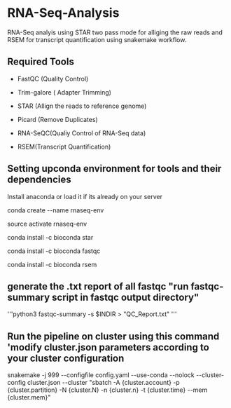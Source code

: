 # RNA-Seq-Analysis 

RNA-Seq analyis using STAR two pass mode for alliging the raw reads and RSEM for transcript quantification using snakemake workflow. 

## Required Tools  

 - FastQC (Quality Control) 

 - Trim-galore ( Adapter Trimming)

 - STAR (Allign the reads to reference genome) 

 - Picard (Remove Duplicates)

 - RNA-SeQC(Qualiy Control of RNA-Seq data)

 - RSEM(Transcript Quantification)


## Setting upconda environment for tools and their dependencies 

Install anaconda or load it if its already on your server

conda create --name rnaseq-env

source activate rnaseq-env

conda install -c bioconda star

conda install -c bioconda fastqc

conda install -c bioconda rsem


## generate the .txt report of all fastqc "run fastqc-summary script in fastqc output directory" 

'''python3  fastqc-summary  -s  $INDIR  >  "QC_Report.txt" '''

## Run the pipeline on cluster using this command 'modify cluster.json  parameters according to your cluster configuration 

snakemake -j 999 --configfile config.yaml --use-conda --nolock --cluster-config cluster.json --cluster "sbatch -A {cluster.account} -p {cluster.partition}  -N {cluster.N} -n {cluster.n}  -t {cluster.time} --mem {cluster.mem}"
